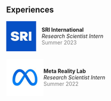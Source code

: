## Experiences

<div style="display: flex; align-items: center; flex-wrap: wrap;">

  <div style="display: flex; align-items: center; margin-bottom: 20px; margin-right: 50px;">
    <img src="./assets/img/SRI_image.jpg" alt="SRI Logo" style="width: 80px; margin-right: 15px;">
    <div style="flex-grow: 1;">
      <div style="font-weight: bold;">SRI International</div>
      <div style="font-style: italic;">Research Scientist Intern</div>
      <div style="color: grey;">Summer 2023</div>
    </div>
  </div>

  <div style="display: flex; align-items: center; margin-bottom: 20px; margin-right: 0px">
    <img src="./assets/img/Meta_image.jpg" alt="Meta Logo" style="width: 100px; margin-right: 0px;">
    <div style="flex-grow: 1;">
      <div style="font-weight: bold;">Meta Reality Lab</div>
      <div style="font-style: italic;">Research Scientist Intern</div>
      <div style="color: grey;">Summer 2022</div>
    </div>
  </div>

</div>
